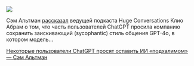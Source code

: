 <!--2025-08-09 11:53:48-->
<div class="yb">
  <div class="rss habr"><img src="https://habrastorage.org/getpro/habr/upload_files/43b/ecb/264/43becb264f681d2989005039506ea511.jpg" /><p>Сэм Альтман <a href="https://www.businessinsider.com/sam-altman-chatgpt-yes-man-mode-gpt5-personalities-sycophantic-2025-8" rel="noopener noreferrer nofollow">рассказал</a> ведущей подкаста Huge Conversations Клио Абрам о том, что часть пользователей ChatGPT просила компанию сохранить заискивающий (sycophantic) стиль общения GPT-4o,  в котором модель... <p class="titl"><a href="https://habr.com/ru/news/935616/?utm_source=habrahabr&utm_medium=rss&utm_campaign=935616">Некоторые пользователи ChatGPT просят оставить ИИ «подхалимом» — Сэм Альтман</a></p></div>
</div>
